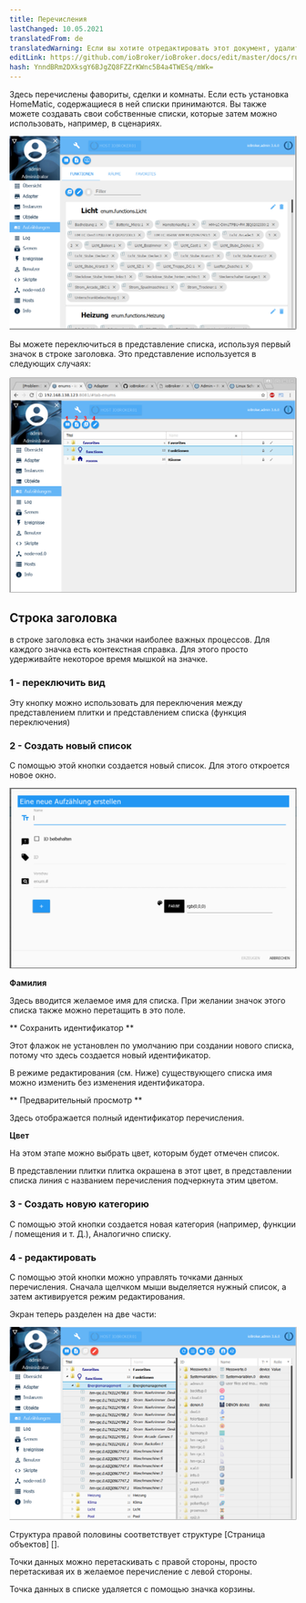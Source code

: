 ```yaml
---
title: Перечисления
lastChanged: 10.05.2021
translatedFrom: de
translatedWarning: Если вы хотите отредактировать этот документ, удалите поле «translationFrom», в противном случае этот документ будет снова автоматически переведен
editLink: https://github.com/ioBroker/ioBroker.docs/edit/master/docs/ru/admin/enums.md
hash: YnndBRm2DXksgY6BJgZQ8FZZrKWnc5B4a4TWESq/mWk=
---
```

Здесь перечислены фавориты, сделки и комнаты. Если есть установка HomeMatic, содержащиеся в ней списки принимаются.
Вы также можете создавать свои собственные списки, которые затем можно использовать, например, в сценариях.

![Списки в виде плитки](../../de/admin/media/ADMIN_Aufzaehlungen_kachel.png)

Вы можете переключиться в представление списка, используя первый значок в строке заголовка. Это представление используется в следующих случаях:

![Списки в виде списка](../../de/admin/media/ADMIN_Aufzaehlungen_liste_numbers.png)

## Строка заголовка
в строке заголовка есть значки наиболее важных процессов. Для каждого значка есть контекстная справка. Для этого просто удерживайте некоторое время мышкой на значке.

### 1 - переключить вид
Эту кнопку можно использовать для переключения между представлением плитки и представлением списка (функция переключения)

### 2 - Создать новый список
С помощью этой кнопки создается новый список. Для этого откроется новое окно.

![Создать новый список](../../de/admin/media/ADMIN_Aufzaehlungen_liste_erstellen.png)

**Фамилия**

Здесь вводится желаемое имя для списка. При желании значок этого списка также можно перетащить в это поле.

** Сохранить идентификатор **

Этот флажок не установлен по умолчанию при создании нового списка, потому что здесь создается новый идентификатор.

В режиме редактирования (см. Ниже) существующего списка имя можно изменить без изменения идентификатора.

** Предварительный просмотр **

Здесь отображается полный идентификатор перечисления.

**Цвет**

На этом этапе можно выбрать цвет, которым будет отмечен список.

В представлении плитки плитка окрашена в этот цвет, в представлении списка линия с названием перечисления подчеркнута этим цветом.

### 3 - Создать новую категорию
С помощью этой кнопки создается новая категория (например, функции / помещения и т. Д.), Аналогично списку.

### 4 - редактировать
С помощью этой кнопки можно управлять точками данных перечисления.
Сначала щелчком мыши выделяется нужный список, а затем активируется режим редактирования.

Экран теперь разделен на две части:

![Редактировать список](../../de/admin/media/ADMIN_Aufzaehlungen_liste_hinzufuegen.png)

Структура правой половины соответствует структуре [Страница объектов] [].

Точки данных можно перетаскивать с правой стороны, просто перетаскивая их в желаемое перечисление с левой стороны.

Точка данных в списке удаляется с помощью значка корзины.

[Objekte-Seite]: https://www.iobroker.net/#de/documentation/admin/objects.md